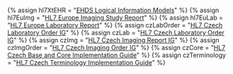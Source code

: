 
{% assign hl7XtEHR          = "[EHDS Logical Information Models](http://build.fhir.org/ig/Xt-EHR/xt-ehr-common/index.html)" %}
{% assign hl7EuImg          = "[HL7 Europe Imaging Study Report](http://build.fhir.org/ig/hl7-eu/imaging/index.html)" %}
{% assign hl7EuLab          = "[HL7 Europe Laboratory Report](https://hl7.eu/fhir/laboratory/)" %}
{% assign czLabOrder        = "[HL7 Czech Laboratory Order IG](http://build.fhir.org/ig/HL7-cz/lab-order/index.html)" %}
{% assign czLab             = "[HL7 Czech Laboratory Order IG](http://build.fhir.org/ig/HL7-cz/lab/index.html)" %}
{% assign czImg             = "[HL7 Czech Imaging Report IG](http://build.fhir.org/ig/HL7-cz/img/index.html)" %}
{% assign czImgOrder        = "[HL7 Czech Imaging Order IG](https://build.fhir.org/ig/HL7-cz/img-order/)" %}
{% assign czCore            = "[HL7 Czech Base and Core Implementation Guide](http://build.fhir.org/ig/HL7-cz/cz-core/index.html)" %}
{% assign czTerminology     = "[HL7 Czech Terminology Implementation Guide](http://build.fhir.org/ig/HL7-cz/terminology/index.html)" %}

